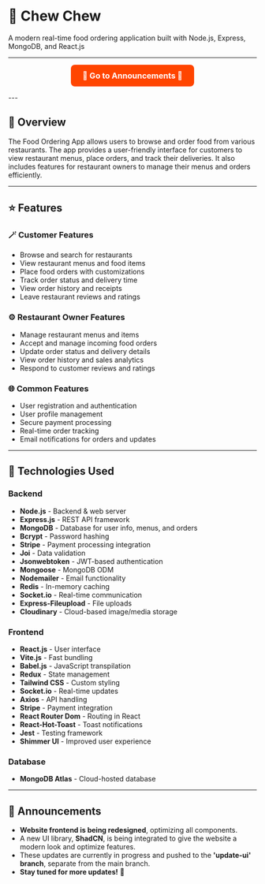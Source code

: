 <h1 align="left">🍔 Chew Chew</h1>
<p align="left">A modern real-time food ordering application built with Node.js, Express, MongoDB, and React.js</p>

---
<p align="center">
  <a href="#announcements" style="display: inline-block; padding: 12px 24px; font-size: 16px; font-weight: bold; color: white; background-color: #ff4500; border-radius: 8px; text-decoration: none; animation: pulse 1.5s infinite;">🔔 Go to Announcements 🔔</a>
</p>
---

## 📑 Overview
The Food Ordering App allows users to browse and order food from various restaurants. The app provides a user-friendly interface for customers to view restaurant menus, place orders, and track their deliveries. It also includes features for restaurant owners to manage their menus and orders efficiently.

---

## ⭐ Features

### 🪄 Customer Features
- Browse and search for restaurants
- View restaurant menus and food items
- Place food orders with customizations
- Track order status and delivery time
- View order history and receipts
- Leave restaurant reviews and ratings

### ⚙️ Restaurant Owner Features
- Manage restaurant menus and items
- Accept and manage incoming food orders
- Update order status and delivery details
- View order history and sales analytics
- Respond to customer reviews and ratings

### 🌐 Common Features
- User registration and authentication
- User profile management
- Secure payment processing
- Real-time order tracking
- Email notifications for orders and updates

---

## 🔨 Technologies Used

### Backend
- **Node.js** - Backend & web server
- **Express.js** - REST API framework
- **MongoDB** - Database for user info, menus, and orders
- **Bcrypt** - Password hashing
- **Stripe** - Payment processing integration
- **Joi** - Data validation
- **Jsonwebtoken** - JWT-based authentication
- **Mongoose** - MongoDB ODM
- **Nodemailer** - Email functionality
- **Redis** - In-memory caching
- **Socket.io** - Real-time communication
- **Express-Fileupload** - File uploads
- **Cloudinary** - Cloud-based image/media storage

### Frontend
- **React.js** - User interface
- **Vite.js** - Fast bundling
- **Babel.js** - JavaScript transpilation
- **Redux** - State management
- **Tailwind CSS** - Custom styling
- **Socket.io** - Real-time updates
- **Axios** - API handling
- **Stripe** - Payment integration
- **React Router Dom** - Routing in React
- **React-Hot-Toast** - Toast notifications
- **Jest** - Testing framework
- **Shimmer UI** - Improved user experience

### Database
- **MongoDB Atlas** - Cloud-hosted database

---

## 📢 Announcements <a id="announcements"></a>
- **Website frontend is being redesigned**, optimizing all components.
- A new UI library, **ShadCN**, is being integrated to give the website a modern look and optimize features.
- These updates are currently in progress and pushed to the **'update-ui' branch**, separate from the main branch.
- **Stay tuned for more updates!** 🚀

